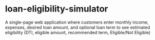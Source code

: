 # loan-eligibility-simulator
A single-page web application where customers enter monthly income, expenses, desired loan amount, and optional loan term to see estimated eligibility (DTI, eligible amount, recommended term, Eligible/Not Eligible)
